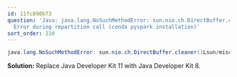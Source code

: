 ```yaml
---
id: 11fc890b73
question: 'Java: java.lang.NoSuchMethodError: sun.nio.ch.DirectBuffer.cleaner()Lsun/misc/Cleaner
  Error during repartition call (conda pyspark installation)'
sort_order: 210
---
```


```java
java.lang.NoSuchMethodError: sun.nio.ch.DirectBuffer.cleaner()Lsun/misc/Cleaner;
```

**Solution:** Replace Java Developer Kit 11 with Java Developer Kit 8.